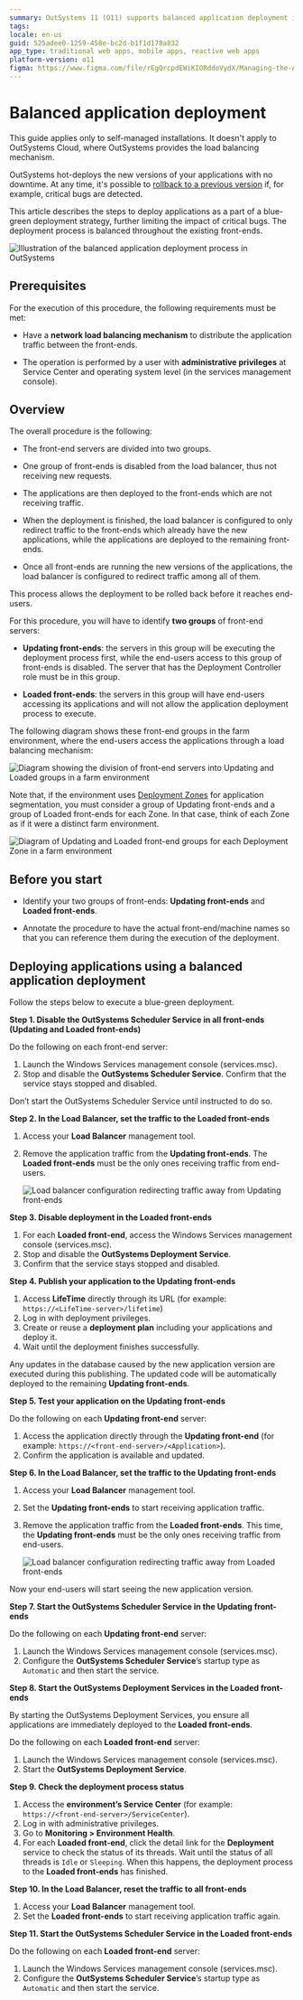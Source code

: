 ```yaml
---
summary: OutSystems 11 (O11) supports balanced application deployment in self-managed farm environments to ensure no downtime.
tags: 
locale: en-us
guid: 525adee0-1259-458e-bc2d-b1f1d178a832
app_type: traditional web apps, mobile apps, reactive web apps
platform-version: o11
figma: https://www.figma.com/file/rEgQrcpdEWiKIORddoVydX/Managing-the-Applications-Lifecycle?type=design&node-id=3159%3A314&mode=design&t=98kL4vRdGIKpuwQm-1
---
```


# Balanced application deployment

<div class="info" markdown="1">

This guide applies only to self-managed installations. It doesn't apply to OutSystems Cloud, where OutSystems provides the load balancing mechanism.

</div>

OutSystems hot-deploys the new versions of your applications with no downtime. At any time, it's possible to [rollback to a previous version](rollback-to-a-previous-version.md) if, for example, critical bugs are detected.

This article describes the steps to deploy applications as a part of a blue-green deployment strategy, further limiting the impact of critical bugs. The deployment process is balanced throughout the existing front-ends.

![Illustration of the balanced application deployment process in OutSystems](images/balanced-app-deploy-1-diag.png "Balanced Application Deployment Process")

## Prerequisites

For the execution of this procedure, the following requirements must be met:

* Have a **network load balancing mechanism** to distribute the application traffic between the front-ends.

* The operation is performed by a user with **administrative privileges** at Service Center and operating system level (in the services management console).

## Overview

The overall procedure is the following:

* The front-end servers are divided into two groups.

* One group of front-ends is disabled from the load balancer, thus not receiving new requests.

* The applications are then deployed to the front-ends which are not receiving traffic.

* When the deployment is finished, the load balancer is configured to only redirect traffic to the front-ends which already have the new applications, while the applications are deployed to the remaining front-ends.

* Once all front-ends are running the new versions of the applications, the load balancer is configured to redirect traffic among all of them.

This process allows the deployment to be rolled back before it reaches end-users.

For this procedure, you will have to identify **two groups** of front-end servers:

* **Updating front-ends**: the servers in this group will be executing the deployment process first, while the end-users access to this group of front-ends is disabled. The server that has the Deployment Controller role must be in this group.

* **Loaded front-ends**: the servers in this group will have end-users accessing its applications and will not allow the application deployment process to execute.

The following diagram shows these front-end groups in the farm environment, where the end-users access the applications through a load balancing mechanism:

![Diagram showing the division of front-end servers into Updating and Loaded groups in a farm environment](images/balanced-app-deploy-2-diag.png "Front-end Groups in Farm Environment")

Note that, if the environment uses [Deployment Zones](zones/intro.md) for application segmentation, you must consider a group of Updating front-ends and a group of Loaded front-ends for each Zone. In that case, think of each Zone as if it were a distinct farm environment.

![Diagram of Updating and Loaded front-end groups for each Deployment Zone in a farm environment](images/balanced-app-deploy-3-diag.png "Deployment Zones in Farm Environment")

## Before you start

* Identify your two groups of front-ends: **Updating front-ends** and **Loaded front-ends**.

* Annotate the procedure to have the actual front-end/machine names so that you can reference them during the execution of the deployment.

## Deploying applications using a balanced application deployment

Follow the steps below to execute a blue-green deployment.

**Step 1. Disable the OutSystems Scheduler Service in all front-ends (Updating and Loaded front-ends)**

Do the following on each front-end server:

1. Launch the Windows Services management console (services.msc).
1. Stop and disable the **OutSystems Scheduler Service**. Confirm that the service stays stopped and disabled.

<div class="info" markdown="1">

Don’t start the OutSystems Scheduler Service until instructed to do so.

</div>

**Step 2. In the Load Balancer, set the traffic to the Loaded front-ends**

1. Access your **Load Balancer** management tool.
1. Remove the application traffic from the **Updating front-ends**. The **Loaded front-ends** must be the only ones receiving traffic from end-users.

    ![Load balancer configuration redirecting traffic away from Updating front-ends](images/balanced-app-deploy-4-diag.png "Load Balancer Configuration for Updating Front-ends")

**Step 3. Disable deployment in the Loaded front-ends**

1. For each **Loaded front-end**, access the Windows Services management console (services.msc).
1. Stop and disable the **OutSystems Deployment Service**.
1. Confirm that the service stays stopped and disabled.

**Step 4. Publish your application to the Updating front-ends**

1. Access **LifeTime** directly through its URL (for example: `https://<LifeTime-server>/lifetime`)
1. Log in with deployment privileges.
1. Create or reuse a **deployment plan** including your applications and deploy it.
1. Wait until the deployment finishes successfully.

Any updates in the database caused by the new application version are executed during this publishing. The updated code will be automatically deployed to the remaining **Updating front-ends**.

**Step 5. Test your application on the Updating front-ends**

Do the following on each **Updating front-end** server:

1. Access the application directly through the **Updating front-end** (for example: `https://<front-end-server>/<Application>`).
1. Confirm the application is available and updated.

**Step 6. In the Load Balancer, set the traffic to the Updating front-ends**

1. Access your **Load Balancer** management tool.
1. Set the **Updating front-ends** to start receiving application traffic.
1. Remove the application traffic from the **Loaded front-ends**. This time, the **Updating front-ends** must be the only ones receiving traffic from end-users.

    ![Load balancer configuration redirecting traffic away from Loaded front-ends](images/balanced-app-deploy-5-diag.png "Load Balancer Configuration for Loaded Front-ends")

Now your end-users will start seeing the new application version.

**Step 7. Start the OutSystems Scheduler Service in the Updating front-ends**

Do the following on each **Updating front-end** server:

1. Launch the Windows Services management console (services.msc).
1. Configure the **OutSystems Scheduler Service**’s startup type as `Automatic` and then start the service.

**Step 8. Start the OutSystems Deployment Services in the Loaded front-ends**

By starting the OutSystems Deployment Services, you ensure all applications are immediately deployed to the **Loaded front-ends**.

Do the following on each **Loaded front-end** server:

1. Launch the Windows Services management console (services.msc).
1. Start the **OutSystems Deployment Service**.

**Step 9. Check the deployment process status**

1. Access the **environment’s Service Center** (for example: `https://<front-end-server>/ServiceCenter`).
1. Log in with administrative privileges.
1. Go to **Monitoring > Environment Health**.
1. For each **Loaded front-end**, click the detail link for the **Deployment** service to check the status of its threads. Wait until the status of all threads is `Idle` or `Sleeping`. When this happens, the deployment process to the **Loaded front-ends** has finished.

**Step 10.  In the Load Balancer, reset the traffic to all front-ends**

1. Access your **Load Balancer** management tool.
1. Set the **Loaded front-ends** to start receiving application traffic again.

**Step 11. Start the OutSystems Scheduler Service in the Loaded front-ends**

Do the following on each **Loaded front-end** server:

1. Launch the Windows Services management console (services.msc).
1. Configure the **OutSystems Scheduler Service**’s startup type as `Automatic` and then start the service.
